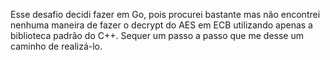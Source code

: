 Esse desafio decidi fazer em Go, pois procurei bastante mas não encontrei nenhuma maneira de fazer o decrypt do AES em ECB utilizando apenas a biblioteca padrão do C++. Sequer um passo a passo que me desse um caminho de realizá-lo.